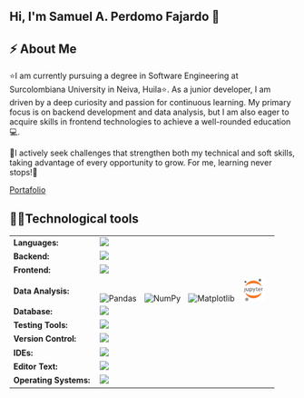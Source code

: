 ## Hi, I'm Samuel A. Perdomo Fajardo 👋

## ⚡ About Me

⭐I am currently pursuing a degree in Software Engineering at Surcolombiana University in Neiva, Huila⭐. As a junior developer, I am driven by a deep curiosity and passion for continuous learning. My primary focus is on backend development and data analysis, but I am also eager to acquire skills in frontend technologies to achieve a well-rounded education💻.


🚀I actively seek challenges that strengthen both my technical and soft skills, taking advantage of every opportunity to grow. For me, learning never stops!💪

[Portafolio](https://samuelpr21.github.io/portafolio/#inicio) 




## 🧑‍💻Technological tools
<table style="margin:0">
    <tr>
        <td style="font-weight: bold; padding-right: 10px; vertical-align: center; border: none;">Languages:</td>
        <td><img height="40" src="https://skillicons.dev/icons?i=python,java,js,kotlin"/></td>
    </tr>
    <tr>
        <td style="font-weight: bold; padding-right: 10px; vertical-align: center; border: none;">Backend:</td>
        <td><img height="40" src="https://skillicons.dev/icons?i=spring"/></td>
    </tr>
    <tr>
        <td style="font-weight: bold; padding-right: 10px; vertical-align: center;">Frontend:</td>
        <td><img height="40" src="https://skillicons.dev/icons?i=html,css"/></td>
    </tr>
    <tr>
        <td style="font-weight: bold; padding-right: 10px; vertical-align: center; border: none;">Data Analysis:</td>
        <td>
            <img height="40" src="https://pandas.pydata.org/static/img/pandas_secondary_white.svg" alt="Pandas" style="margin-right: 10px;"/>
            <img height="40" src="https://numpy.org/images/logo.svg" alt="NumPy" style="margin-right: 10px;"/>
            <img height="40" src="https://matplotlib.org/stable/_images/sphx_glr_logos2_001.png" alt="Matplotlib" style="margin-right: 10px;"/>
            <img height="40" src="https://raw.githubusercontent.com/github/explore/main/topics/jupyter-notebook/jupyter-notebook.png" alt="Jupyter" style="margin-right: 10px;"/>
        </td>
    </tr>
    <tr>
        <td style="font-weight: bold; padding-right: 10px; vertical-align: center; border: none;">Database:</td>
        <td><img height="40" src="https://skillicons.dev/icons?i=postgresql"/></td>
    </tr>
    <tr>
        <td style="font-weight: bold; padding-right: 10px; vertical-align: center; border: none;">Testing Tools:</td>
        <td><img height="40" src="https://skillicons.dev/icons?i=postman"/></td>
    </tr>
    <tr>
        <td style="font-weight: bold; padding-right: 10px; vertical-align: center; border: none;">Version Control:</td>
        <td><img height="40" src="https://skillicons.dev/icons?i=git,github"/></td>
    </tr>
    <tr>
        <td style="font-weight: bold; padding-right: 10px; vertical-align: center; border: none;">IDEs:</td>
        <td><img height="40" src="https://skillicons.dev/icons?i=androidstudio"/></td>
    </tr>
    <tr>
        <td style="font-weight: bold; padding-right: 10px; vertical-align: center; border: none;">Editor Text:</td>
        <td><img height="40" src="https://skillicons.dev/icons?i=vscode,replit"/></td>
    </tr>
    <tr>
        <td style="font-weight: bold; padding-right: 10px; vertical-align: center; border: none;">Operating Systems:</td>
        <td><img height="40" src="https://skillicons.dev/icons?i=windows,ubuntu"/></td>
    </tr>
</table>
